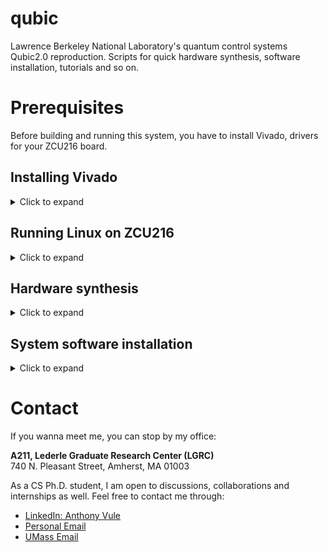 # qubic

Lawrence Berkeley National Laboratory's quantum control systems Qubic2.0 reproduction. Scripts for quick hardware synthesis, software installation, tutorials and so on.

# Prerequisites

Before building and running this system, you have to install Vivado, drivers for your ZCU216 board.

## Installing Vivado

<details>
  <summary>Click to expand</summary>
First, you have to install Vivado Enterprise so that it supports all IP cores needed for the gateware synthesis. If you're installing Vivado Enterprise with batch mode (using terminal on a remote server), you might follow my instructions to save time reading from AMD.

- Register and Download [the Unified Vivado version 2022.1](!https://www.xilinx.com/member/forms/download/xef.html?filename=Xilinx_Unified_2022.1_0420_0327_Lin64.bin) from ADM. Then run this command to extract the `xsetup` for Vivado:

```bash
chmod +x ./Xilinx_Unified_2022.1_0420_0327_Lin64.bin
./Xilinx_Unified_2022.1_0420_0327_Lin64.bin  --keep --noexec --target ~/tools/Xilinx
```

If you want to install Vivado on the root folder so that other users in a single server can use, you should install it to the `/tools` folder:

```bash
sudo ./Xilinx_Unified_2022.1_0420_0327_Lin64.bin  --keep --noexec --target /tools/Xilinx
```

For my case, I installed it in my home folder, which is `~/tools/Xilinx`

Ater the extraction has finished, navigate to `~/tools/Xilinx` and run authentication & configuration setups as well accepting agreement for final installation.

```bash
cd ~/tools/Xilinx
./xsetup -b AuthTokenGen  # put your AMD email and password there
```

Now, you have to obtain a configuration file and edit it. Run the `./xsetup -b ConfigGen` command, then choose 2 (Vivado), followed by 2 (Vivado ML Enterprise). A configuration file will be then generated at ~/.Xilinx/install_config.txt, go and edit the Destination to your local folder (Destination=/home/your_username/tools/Xilinx).

Finally, run this command and wait for the installation to finish:

```bash
./xsetup -b Install -a XilinxEULA,3rdPartyEULA -c ~/.Xilinx/install_config.txt
```

## Installing drivers for peripherals on Linux

By default, it seems that JTAG cable can't be detected by vivado. If you connect an FPGA board and a JTAG cable to upload bitstream fils to the board, the cable may not be detected.

First, open Vivado in tcl mode by running `vivado -mode tcl` in the bash terminal, make sure the jtag cable (usb-micro-usb) is connected to the host computer (`lsusb` to check), then execute these commands in `Vivado TCL shell` to check if JTAG is detected by Vivado:

```tcl
open_hw_manager
connect_hw_server
get_hw_targets
```

If it outputs something like this:

```tcl
Vivado% get_hw_targets
ERROR: [Labtoolstcl 44-199] No matching targets found on connected servers: localhost
Resolution: If needed connect the desired target to a server and use command refresh_hw_server. Then rerun the get_hw_targets command.
ERROR: [Common 17-39] 'get_hw_targets' failed due to earlier errors.
Vivado% refresh_hw_server
WARNING: [Labtoolstcl 44-27] No hardware targets exist on the server [localhost:3121]
Check to make sure the cable targets connected to this machine are properly connected
and powered up, then use the refresh_hw_server command to re-register the hardware targets.
Vivado% get_hw_targets
ERROR: [Labtoolstcl 44-199] No matching targets found on connected servers: localhost
Resolution: If needed connect the desired target to a server and use command refresh_hw_server. Then rerun the get_hw_targets command.
ERROR: [Common 17-39] 'get_hw_targets' failed due to earlier errors.
Vivado% disconnect_hw_server
Vivado% connect_hw_server
```

Chances are drivers are not installed by default, to install drivers, you have to navigate to the `install_drivers` folder and run the installation script:

```bash
cd ~/tools/Xilinx/Vivado/2022.1/data/xicom/cable_drivers/lin64/install_script/install_drivers
sudo ./install_drivers
./setup_pcusb
```

Now if you run the TCL commands for checking JTAG, you should be able to see it in Vivado:

```tcl
Vivado% refresh_hw_server
WARNING: [Labtoolstcl 44-27] No hardware targets exist on the server [localhost:3121]
Check to make sure the cable targets connected to this machine are properly connected
and powered up, then use the refresh_hw_server command to re-register the hardware targets.
Vivado% disconnect_hw_server
Vivado% connect_hw_server
INFO: [Labtools 27-2285] Connecting to hw_server url TCP:localhost:3121
INFO: [Labtools 27-3415] Connecting to cs_server url TCP:localhost:3042
INFO: [Labtools 27-3414] Connected to existing cs_server.
localhost:3121
Vivado% get_hw_targets
localhost:3121/xilinx_tcf/Xilinx/96234996810A
Vivado%
```

</details>

## Running Linux on ZCU216

<details>
  <summary>Click to expand</summary>

### Via UART

First, you need to download a boot image to run Linux on the ARM core in the board. You can use the image from Berkeley Lab here. After having the SD card booted and inserted to the board, you have to change the J71 switch to 0001 to switch to SD boot mode to run the image. Then turn on the power button, connect the J11 UART port to a host computer and also connect the board to a router in the same network as the host computer. Initially you don't know the IP address of the Xilinx board, but you can use this command on the host computer to access the board via UART. But first, you have to reset the device path to reset the device’s parameters to a 'sane' default state. Open the terminal in the host computer and run:

```bash
sudo stty -F /dev/ttyUSB1 sane  # ttyUSB1 is the port.

# Clear any pending data (optional)
sudo cat /dev/ttyUSB1 > /dev/null &

sudo screen /dev/ttyUSB1 115200  # to connect to the board
ip a  # to find the IP4 address, which is used for ssh
```

You can also run:

```bash
sudo stty -F /dev/ttyUSB1 -a  # to check the baudrate
```

### Via IP4 (recommended)

Alternatively, you can also use `nmap` in the host computer to search for the IP address of the Xilinx board and ssh into the board. This is the recommended way because it's more stable than the UART method. First, determine the range of addresses in your private network. You can do this by indentifing your host computer address with `ip a | grep 192`. For example, your host computer IP4 address is `192.168.1.239`, then the range of address for looking up is `192.168.1.*`, open terminal and run:

```bash
sudo apt-get install nmap
nmap -sn 192.168.1.*
```

You should be able see the xilinx board `Nmap scan report for valhalla5.lan (192.168.1.150)` as shown in the screenshot there

![alt text](./docs/nmap.png)

Then you can ssh into it, the default username and password is `xilinx`

</details>

## Hardware synthesis

<details>
  <summary>Click to expand</summary>

To build gateware (Qubit Controller), you can simply run the [build_zcu216_gateware.sh](build_zcu216_gateware.sh). This script will automatically ask you if you want to build the gateware with the lastest version, or the current version in the repo.

```bash
bash scripts/build_zcu216_gateware.sh
```

After succesfully building the gateware, it will ask you if you want to upload that `psbd.bit` file to the FPGA board.

Also, in case you have multiple gateware built with different version and you want to test with different one. You can simply run the [upload_bitstream_fpga.sh](./scripts/upload_bitstream_fpga.sh). By default, it will loop through the [gateware folder](./gateware/) and list all available `psbd.bit` version for you to choose to upload to the ZCU216.

```bash
bash ./scripts/upload_bitstream_fpga.sh
```

You can also pass a bitstream file to this file to upload to the FPGA.

```bash
bash ./scripts/upload_bitstream_fpga.sh MY_BISTREAM_FILE_LOCATION
```

</details>

## System software installation

<details>
  <summary>Click to expand</summary>
For Qubic2.0 to work correctly, you must both install correct libraries provided by Berkeley Lab on both the host and the FPGA gateware. We recommend you to install Anaconda on the host computer and have an isolated environment for qubic gateware. You can achieve all of these by simply run [the software installation script](./scripts/install_qubic_software.sh). On the host machine:

```bash
bash ./scripts/install_qubic_software.sh host
```

On the ZCU216 board:

```bash
git clone --recursive https://github.com/vule20/qubic2.0-qubit-controller.git
```

On parent folder of this repository on the client (ZCU216 FPGA), simply run:

```bash
bash ./scripts/install_qubic_software.sh client
```

After you go through all of these steps, you are ready to use this system.

</details>

# Contact

If you wanna meet me, you can stop by my office:

**A211, Lederle Graduate Research Center (LGRC)**  
740 N. Pleasant Street, Amherst, MA 01003

As a CS Ph.D. student, I am open to discussions, collaborations and internships as well. Feel free to contact me through:

- [LinkedIn: Anthony Vule](https://www.linkedin.com/in/anthony-vule/)
- [Personal Email](mailto:vule20.cs@gmail.com)
- [UMass Email](mailto:vdle@umass.edu)

